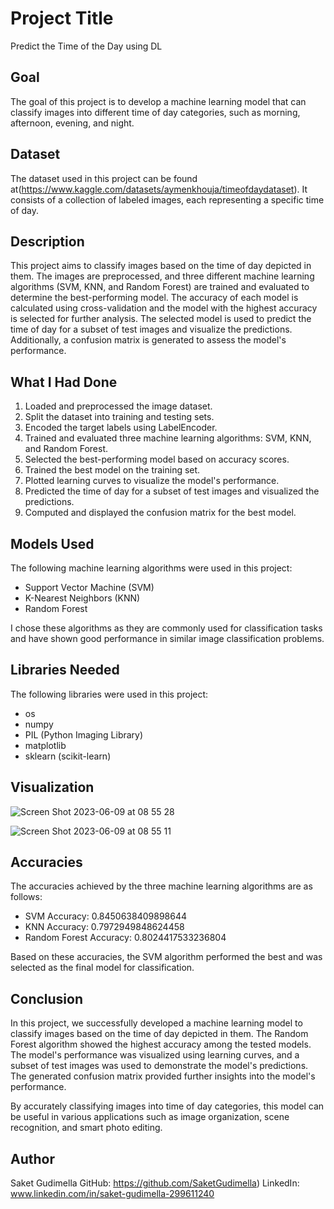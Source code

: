 # Project Title

Predict the Time of the Day using DL

## Goal

The goal of this project is to develop a machine learning model that can classify images into different time of day categories, such as morning, afternoon, evening, and night.

## Dataset

The dataset used in this project can be found at(https://www.kaggle.com/datasets/aymenkhouja/timeofdaydataset). It consists of a collection of labeled images, each representing a specific time of day.

## Description

This project aims to classify images based on the time of day depicted in them. The images are preprocessed, and three different machine learning algorithms (SVM, KNN, and Random Forest) are trained and evaluated to determine the best-performing model. The accuracy of each model is calculated using cross-validation and the model with the highest accuracy is selected for further analysis. The selected model is used to predict the time of day for a subset of test images and visualize the predictions. Additionally, a confusion matrix is generated to assess the model's performance.

## What I Had Done

1. Loaded and preprocessed the image dataset.
2. Split the dataset into training and testing sets.
3. Encoded the target labels using LabelEncoder.
4. Trained and evaluated three machine learning algorithms: SVM, KNN, and Random Forest.
5. Selected the best-performing model based on accuracy scores.
6. Trained the best model on the training set.
7. Plotted learning curves to visualize the model's performance.
8. Predicted the time of day for a subset of test images and visualized the predictions.
9. Computed and displayed the confusion matrix for the best model.

## Models Used

The following machine learning algorithms were used in this project:

- Support Vector Machine (SVM)
- K-Nearest Neighbors (KNN)
- Random Forest

I chose these algorithms as they are commonly used for classification tasks and have shown good performance in similar image classification problems.

## Libraries Needed

The following libraries were used in this project:

- os
- numpy
- PIL (Python Imaging Library)
- matplotlib
- sklearn (scikit-learn)

## Visualization

![Screen Shot 2023-06-09 at 08 55 28](https://github.com/SaketGudimella/DL-Simplified/assets/106355242/0057d751-0ce6-4ecf-a8ed-8b16ba12a328)



![Screen Shot 2023-06-09 at 08 55 11](https://github.com/SaketGudimella/DL-Simplified/assets/106355242/0e83f8f6-fc71-4b8a-90f2-20c83b9a18a6)





## Accuracies

The accuracies achieved by the three machine learning algorithms are as follows:

- SVM Accuracy: 0.8450638409898644
- KNN Accuracy: 0.7972949848624458
- Random Forest Accuracy: 0.8024417533236804

Based on these accuracies, the SVM algorithm performed the best and was selected as the final model for classification.

## Conclusion

In this project, we successfully developed a machine learning model to classify images based on the time of day depicted in them. The Random Forest algorithm showed the highest accuracy among the tested models. The model's performance was visualized using learning curves, and a subset of test images was used to demonstrate the model's predictions. The generated confusion matrix provided further insights into the model's performance.

By accurately classifying images into time of day categories, this model can be useful in various applications such as image organization, scene recognition, and smart photo editing.

## Author

Saket Gudimella 
GitHub: https://github.com/SaketGudimella)
LinkedIn: www.linkedin.com/in/saket-gudimella-299611240

